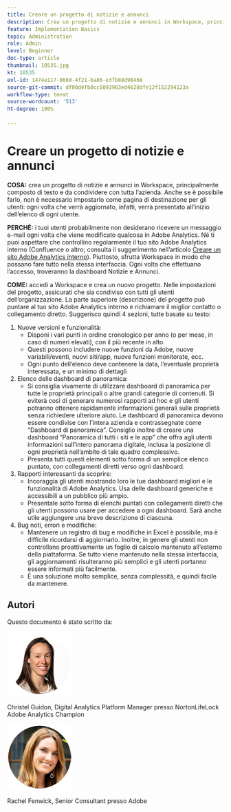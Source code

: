 ```yaml
---
title: Creare un progetto di notizie e annunci
description: Crea un progetto di notizie e annunci in Workspace, principalmente composto di testo e da condividere con tutta l’azienda.
feature: Implementation Basics
topic: Administration
role: Admin
level: Beginner
doc-type: article
thumbnail: 10535.jpg
kt: 10535
exl-id: 1474e117-8668-4f21-ba86-e3fb88d98468
source-git-commit: df00d4fb8cc5093903ed4628dfe12f152294123a
workflow-type: tm+mt
source-wordcount: '513'
ht-degree: 100%

---
```


# Creare un progetto di notizie e annunci

**COSA:** crea un progetto di notizie e annunci in Workspace, principalmente composto di testo e da condividere con tutta l’azienda. Anche se è possibile farlo, non è necessario impostarlo come pagina di destinazione per gli utenti: ogni volta che verrà aggiornato, infatti, verrà presentato all’inizio dell’elenco di ogni utente.

**PERCHÉ:** i tuoi utenti probabilmente non desiderano ricevere un messaggio e-mail ogni volta che viene modificato qualcosa in Adobe Analytics. Né ti puoi aspettare che controllino regolarmente il tuo sito Adobe Analytics interno (Confluence o altro; consulta il suggerimento nell’articolo [Creare un sito Adobe Analytics interno](create-an-internal-adobe-analytics-site.md)). Piuttosto, sfrutta Workspace in modo che possano fare tutto nella stessa interfaccia. Ogni volta che effettuano l’accesso, troveranno la dashboard Notizie e Annunci.

**COME:** accedi a Workspace e crea un nuovo progetto. Nelle impostazioni del progetto, assicurati che sia condiviso con tutti gli utenti dell’organizzazione. La parte superiore (descrizione) del progetto può puntare al tuo sito Adobe Analytics interno e richiamare il miglior contatto o collegamento diretto. Suggerisco quindi 4 sezioni, tutte basate su testo:
1. Nuove versioni e funzionalità:
   * Disponi i vari punti in ordine cronologico per anno (o per mese, in caso di numeri elevati), con il più recente in alto.
   * Questi possono includere nuove funzioni da Adobe, nuove variabili/eventi, nuovi siti/app, nuove funzioni monitorate, ecc.
   * Ogni punto dell’elenco deve contenere la data, l’eventuale proprietà interessata, e un minimo di dettagli
1. Elenco delle dashboard di panoramica:
   * Si consiglia vivamente di utilizzare dashboard di panoramica per tutte le proprietà principali o altre grandi categorie di contenuti. Si eviterà così di generare numerosi rapporti ad hoc e gli utenti potranno ottenere rapidamente informazioni generali sulle proprietà senza richiedere ulteriore aiuto. Le dashboard di panoramica devono essere condivise con l’intera azienda e contrassegnate come “Dashboard di panoramica”. Consiglio inoltre di creare una dashboard “Panoramica di tutti i siti e le app” che offra agli utenti informazioni sull’intero panorama digitale, inclusa la posizione di ogni proprietà nell’ambito di tale quadro complessivo.
   * Presenta tutti questi elementi sotto forma di un semplice elenco puntato, con collegamenti diretti verso ogni dashboard.
1. Rapporti interessanti da scoprire:
   * Incoraggia gli utenti mostrando loro le tue dashboard migliori e le funzionalità di Adobe Analytics. Usa delle dashboard generiche e accessibili a un pubblico più ampio.
   * Presentale sotto forma di elenchi puntati con collegamenti diretti che gli utenti possono usare per accedere a ogni dashboard. Sarà anche utile aggiungere una breve descrizione di ciascuna.
1. Bug noti, errori e modifiche:
   * Mantenere un registro di bug e modifiche in Excel è possibile, ma è difficile ricordarsi di aggiornarlo. Inoltre, in genere gli utenti non controllano proattivamente un foglio di calcolo mantenuto all’esterno della piattaforma. Se tutto viene mantenuto nella stessa interfaccia, gli aggiornamenti risulteranno più semplici e gli utenti portanno essere informati più facilmente.
   * È una soluzione molto semplice, senza complessità, e quindi facile da mantenere.

## Autori

Questo documento è stato scritto da:

![Christel Guidon](assets/Christel-Headshot-150.png)

Christel Guidon, Digital Analytics Platform Manager presso NortonLifeLock 
Adobe Analytics Champion

![Rachel Fenwick](assets/Rachel-Fenwick-150.png)

Rachel Fenwick, Senior Consultant presso Adobe
